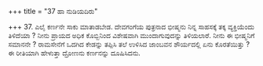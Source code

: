 +++
title = "37 ಹಾ ನುಡಿಯದಿರು"

+++
37. ಎಲೈ ಕರ್ಣನೇ ಸಾಕು ಮಾತಾಡಬೇಡ. ದೇವಗಂಗೆಯ ಪುತ್ರನಾದ ಭೀಷ್ಮನು ನಿನ್ನ ಸಾಹಸಕ್ಕೆ ತಕ್ಕ ವ್ಯಕ್ತಿಯೆಂದು ತಿಳಿದೆಯಾ ?  ನೀನು ಪ್ರಾಯದ ಅಧಿಕ ಕೊಬ್ಬಿನಿಂದ ವಿಶೇಷವಾಗಿ ಮುಂದಾಗುವುದನ್ನು ತಿಳಿಯಲಾರೆ. ನೀನು ಈ ಭೀಷ್ಮನಿಗೆ ಸಮಾನನೇ ? ರಾಮಸೇನೆಗೆ ಒದಗಿದ ಕೇಡನ್ನು ತಪ್ಪಿಸಿ ತಲೆ ಉಳಿಸಿದ ಜಾಂಬವನ ಶೌರ್ಯದಲ್ಲಿ ಏನು ಕೊರತೆಯಿತ್ತು ? ಈ ರೀತಿಯಾಗಿ ಹೇಳುತ್ತಾ ದ್ರೋಣನು ಕರ್ಣನನ್ನು ದೂಷಿಸಿದನು.